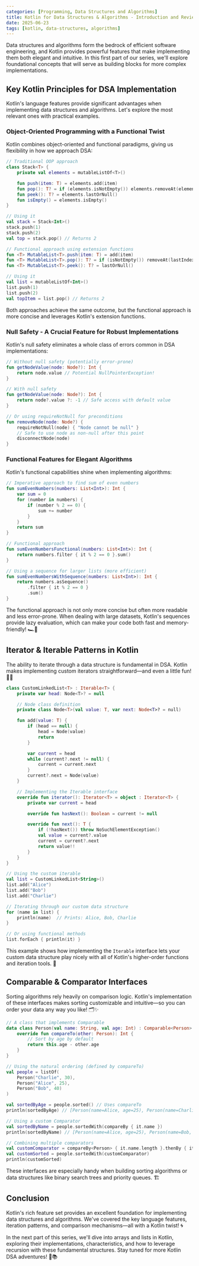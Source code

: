 ```yaml
---
categories: [Programming, Data Structures and Algorithms]
title: Kotlin for Data Structures & Algorithms - Introduction and Review
date: 2025-06-23
tags: [kotlin, data-structures, algorithms]
---
```


Data structures and algorithms form the bedrock of efficient software engineering, and Kotlin provides powerful features that make implementing them both elegant and intuitive. In this first part of our series, we'll explore foundational concepts that will serve as building blocks for more complex implementations.

## Key Kotlin Principles for DSA Implementation

Kotlin's language features provide significant advantages when implementing data structures and algorithms. Let's explore the most relevant ones with practical examples.

### Object-Oriented Programming with a Functional Twist

Kotlin combines object-oriented and functional paradigms, giving us flexibility in how we approach DSA:

```kotlin
// Traditional OOP approach
class Stack<T> {
    private val elements = mutableListOf<T>()

    fun push(item: T) = elements.add(item)
    fun pop(): T? = if (elements.isNotEmpty()) elements.removeAt(elements.lastIndex) else null
    fun peek(): T? = elements.lastOrNull()
    fun isEmpty() = elements.isEmpty()
}

// Using it
val stack = Stack<Int>()
stack.push(1)
stack.push(2)
val top = stack.pop() // Returns 2

// Functional approach using extension functions
fun <T> MutableList<T>.push(item: T) = add(item)
fun <T> MutableList<T>.pop(): T? = if (isNotEmpty()) removeAt(lastIndex) else null
fun <T> MutableList<T>.peek(): T? = lastOrNull()

// Using it
val list = mutableListOf<Int>()
list.push(1)
list.push(2)
val topItem = list.pop() // Returns 2
```

Both approaches achieve the same outcome, but the functional approach is more concise and leverages Kotlin's extension functions.

### Null Safety - A Crucial Feature for Robust Implementations

Kotlin's null safety eliminates a whole class of errors common in DSA implementations:

```kotlin
// Without null safety (potentially error-prone)
fun getNodeValue(node: Node?): Int {
    return node.value // Potential NullPointerException!
}

// With null safety
fun getNodeValue(node: Node?): Int {
    return node?.value ?: -1 // Safe access with default value
}

// Or using requireNotNull for preconditions
fun removeNode(node: Node?) {
    requireNotNull(node) { "Node cannot be null" }
    // Safe to use node as non-null after this point
    disconnectNode(node)
}
```

### Functional Features for Elegant Algorithms

Kotlin's functional capabilities shine when implementing algorithms:

```kotlin
// Imperative approach to find sum of even numbers
fun sumEvenNumbers(numbers: List<Int>): Int {
    var sum = 0
    for (number in numbers) {
        if (number % 2 == 0) {
            sum += number
        }
    }
    return sum
}

// Functional approach
fun sumEvenNumbersFunctional(numbers: List<Int>): Int {
    return numbers.filter { it % 2 == 0 }.sum()
}

// Using a sequence for larger lists (more efficient)
fun sumEvenNumbersWithSequence(numbers: List<Int>): Int {
    return numbers.asSequence()
        .filter { it % 2 == 0 }
        .sum()
}
```

The functional approach is not only more concise but often more readable and less error-prone. When dealing with large datasets, Kotlin's sequences provide lazy evaluation, which can make your code both fast and memory-friendly! 🏎️💨

## Iterator & Iterable Patterns in Kotlin

The ability to iterate through a data structure is fundamental in DSA. Kotlin makes implementing custom iterators straightforward—and even a little fun! 🔄😃

```kotlin
class CustomLinkedList<T> : Iterable<T> {
    private var head: Node<T>? = null

    // Node class definition
    private class Node<T>(val value: T, var next: Node<T>? = null)

    fun add(value: T) {
        if (head == null) {
            head = Node(value)
            return
        }

        var current = head
        while (current?.next != null) {
            current = current.next
        }
        current?.next = Node(value)
    }

    // Implementing the Iterable interface
    override fun iterator(): Iterator<T> = object : Iterator<T> {
        private var current = head

        override fun hasNext(): Boolean = current != null

        override fun next(): T {
            if (!hasNext()) throw NoSuchElementException()
            val value = current?.value
            current = current?.next
            return value!!
        }
    }
}

// Using the custom iterable
val list = CustomLinkedList<String>()
list.add("Alice")
list.add("Bob")
list.add("Charlie")

// Iterating through our custom data structure
for (name in list) {
    println(name)  // Prints: Alice, Bob, Charlie
}

// Or using functional methods
list.forEach { println(it) }
```

This example shows how implementing the `Iterable` interface lets your custom data structure play nicely with all of Kotlin's higher-order functions and iteration tools. 🎲

## Comparable & Comparator Interfaces

Sorting algorithms rely heavily on comparison logic. Kotlin's implementation of these interfaces makes sorting customizable and intuitive—so you can order your data any way you like! 🗂️✨

```kotlin
// A class that implements Comparable
data class Person(val name: String, val age: Int) : Comparable<Person> {
    override fun compareTo(other: Person): Int {
        // Sort by age by default
        return this.age - other.age
    }
}

// Using the natural ordering (defined by compareTo)
val people = listOf(
    Person("Charlie", 30),
    Person("Alice", 25),
    Person("Bob", 40)
)

val sortedByAge = people.sorted() // Uses compareTo
println(sortedByAge) // [Person(name=Alice, age=25), Person(name=Charlie, age=30), Person(name=Bob, age=40)]

// Using a custom Comparator
val sortedByName = people.sortedWith(compareBy { it.name })
println(sortedByName) // [Person(name=Alice, age=25), Person(name=Bob, age=40), Person(name=Charlie, age=30)]

// Combining multiple comparators
val customComparator = compareBy<Person> { it.name.length }.thenBy { it.age }
val customSorted = people.sortedWith(customComparator)
println(customSorted)
```

These interfaces are especially handy when building sorting algorithms or data structures like binary search trees and priority queues. 🏗️

## Conclusion

Kotlin's rich feature set provides an excellent foundation for implementing data structures and algorithms. We've covered the key language features, iteration patterns, and comparison mechanisms—all with a Kotlin twist! 🌀

In the next part of this series, we'll dive into arrays and lists in Kotlin, exploring their implementations, characteristics, and how to leverage recursion with these fundamental structures. Stay tuned for more Kotlin DSA adventures! 🚀📚
